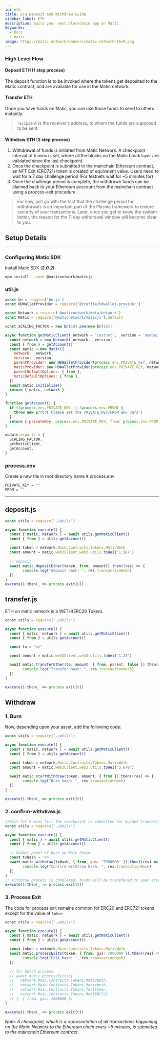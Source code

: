 ```yaml
---
id: eth
title: ETH Deposit and Withdraw Guide
sidebar_label: ETH
description: Build your next blockchain app on Matic.
keywords:
  - docs
  - matic
image: https://matic.network/banners/matic-network-16x9.png
---
```


### High Level Flow

#### **Deposit ETH (1 step process)** 

The deposit function is to be invoked where the tokens get deposited to the Matic contract, and are available for use in the Matic network. 

#### **Transfer ETH**

Once you have funds on Matic, you can use those funds to send to others instantly.
> `recipient` is the receiver’s address, to whom the funds are supposed to be sent.
 

#### **Withdraw ETH (3 step process)**

1. Withdrawal of funds is initiated from Matic Network. A checkpoint interval of 5 mins is set, where all the blocks on the Matic block layer are validated since the last checkpoint.
2. Once the checkpoint is submitted to the mainchain Ethereum contract, an NFT Exit (ERC721) token is created of equivalent value. Users need to wait for a 7 day challenge period (For testnets wait for ~5 minutes for)
3. Once the challenge period is complete, the withdrawn funds can be claimed back to your Ethereum acccount from the mainchain contract using a process-exit procedure.

> For now, just go with the fact that the challenge period for withdrawals is an important part of the Plasma framework to ensure security of your transactions. Later, once you get to know the system better, the reason for the 7-day withdrawal window will become clear to you.

## Setup Details

---

### Configuring Matic SDK

Install Matic SDK (**_2.0.2)_**

```bash
npm install --save @maticnetwork/maticjs
```

### util.js
```js
const bn = require('bn.js')
const HDWalletProvider = require('@truffle/hdwallet-provider')

const Network = require('@maticnetwork/meta/network')
const Matic = require('@maticnetwork/maticjs').default

const SCALING_FACTOR = new bn(10).pow(new bn(18))

async function getMaticClient(_network = 'testnet', _version = 'mumbai') {
  const network = new Network(_network, _version)
  const { from } = getAccount()
  const matic = new Matic({
    network: _network,
    version: _version,
    parentProvider: new HDWalletProvider(process.env.PRIVATE_KEY, network.Main.RPC),
    maticProvider: new HDWalletProvider(process.env.PRIVATE_KEY, network.Matic.RPC),
    parentDefaultOptions: { from },
    maticDefaultOptions: { from },
  })
  await matic.initialize()
  return { matic, network }
}

function getAccount() {
  if (!process.env.PRIVATE_KEY || !process.env.FROM) {
    throw new Error('Please set the PRIVATE_KEY/FROM env vars')
  }
  return { privateKey: process.env.PRIVATE_KEY, from: process.env.FROM }
}

module.exports = {
  SCALING_FACTOR,
  getMaticClient,
  getAccount,
}
```

### process.env
Create a new file in root directory name it process.env
```bash
PRIVATE_KEY = ""
FROM = ""
```
---

## deposit.js


```js
const utils = require('./utils')

async function execute() {
  const { matic, network } = await utils.getMaticClient()
  const { from } = utils.getAccount()

  const token = network.Main.Contracts.Tokens.MaticWeth
  const amount = matic.web3Client.web3.utils.toWei('1.567')
  
  // deposit 
  await matic.depositEther(token, from, amount)).then((res) => {
        console.log("deposit hash: ", res.transactionHash)
  })
}
execute().then(_ => process.exit(0))
```

## transfer.js
ETH on matic network is a WETH(ERC20 Token).

```js
const utils = require('./utils')

async function execute() {
  const { matic, network } = await utils.getMaticClient()
  const { from } = utils.getAccount()

  const to = "<>"

  const amount = matic.web3Client.web3.utils.toWei('1.23')

  await matic.transferEther(to, amount, { from, parent: false }).then((res) => {
        console.log("Transfer hash: ", res.transactionHash)
  })
}

execute().then(_ => process.exit(0))
```

## Withdraw

### 1. Burn
Now, depending upon your asset, add the following code:

```js
const utils = require('./utils')

async function execute() {
  const { matic, network } = await utils.getMaticClient()
  const { from } = utils.getAccount()

  const token = network.Matic.Contracts.Tokens.MaticWeth
  const amount = matic.web3Client.web3.utils.toWei('5.678')
  
  await matic.startWithdraw(token, amount, { from }).then((res) => {
        console.log("Burn hash: ", res.transactionHash)
  })
}

execute().then(_ => process.exit(0))
```

### 2. confirm-withdraw.js

```js
//Wait for 5 mins till the checkpoint is submitted for burned transaction, then run the confirm withdraw
const utils = require('./utils')

async function execute() {
  const { matic } = await utils.getMaticClient()
  const { from } = utils.getAccount()

  // Submit proof of burn on Main Chain
  const txHash = '<>'
  await matic.withdraw(txHash, { from, gas: '7000000' }).then((res) => {
        console.log("Confirm withdraw hash: ", res.transactionHash)
  })
}
// Withdraw process is completed, funds will be transfered to your account after challege period is over.
execute().then(_ => process.exit(0))
```


### 3. Process Exit

The code for process exit remains common for ERC20 and ERC721 tokens except for the value of `token`

```js
const utils = require('./utils')

async function execute() {
  const { matic, network } = await utils.getMaticClient()
  const { from } = utils.getAccount()

  const token = network.Main.Contracts.Tokens.MaticWeth
  await matic.processExits(token, { from, gas: 7000000 }).then((res) => {
        console.log("Exit hash: ", res.transactionHash)
  })

  // for batch process
  // await matic.processExits([
  //   network.Main.Contracts.Tokens.MaticWeth,
  //   network.Main.Contracts.Tokens.MaticWeth,
  //   network.Main.Contracts.Tokens.TestToken,
  //   network.Main.Contracts.Tokens.RootERC721
  // ], { from, gas: 7000000 })
}

execute().then(_ => process.exit(0))
```

_Note: A checkpoint, which is a representation of all transactions happening on the Matic Network to the Ethereum chain every ~5 minutes, is submitted to the mainchain Ethereum contract._